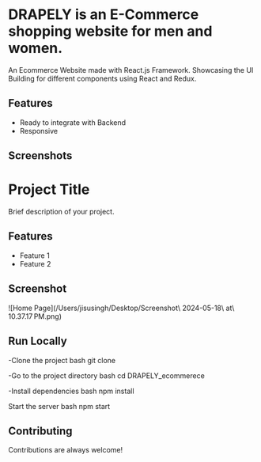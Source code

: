 # DRAPELY is an E-Commerce shopping website for men and women.

An Ecommerce Website made with React.js Framework. Showcasing the UI Building for different components using React and Redux. 


## Features

- Ready to integrate with Backend
- Responsive

## Screenshots
# Project Title

Brief description of your project.

## Features

- Feature 1
- Feature 2

## Screenshot

![Home Page](/Users/jisusingh/Desktop/Screenshot\ 2024-05-18\ at\ 10.37.17 PM.png)

## Run Locally

-Clone the project
bash
  git clone <HTTP Link>

-Go to the project directory
bash
  cd DRAPELY_ecommerece


-Install dependencies
bash
  npm install


Start the server
bash
  npm start


## Contributing

Contributions are always welcome!



